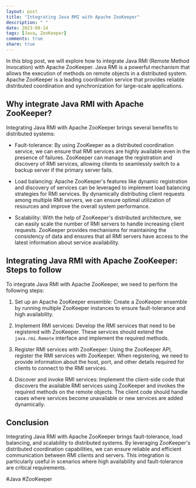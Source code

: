```yaml
---
layout: post
title: "Integrating Java RMI with Apache ZooKeeper"
description: " "
date: 2023-09-14
tags: [Java, ZooKeeper]
comments: true
share: true
---
```


In this blog post, we will explore how to integrate Java RMI (Remote Method Invocation) with Apache ZooKeeper. Java RMI is a powerful mechanism that allows the execution of methods on remote objects in a distributed system. Apache ZooKeeper is a leading coordination service that provides reliable distributed coordination and synchronization for large-scale applications.

## Why integrate Java RMI with Apache ZooKeeper?

Integrating Java RMI with Apache ZooKeeper brings several benefits to distributed systems:

* Fault-tolerance: By using ZooKeeper as a distributed coordination service, we can ensure that RMI services are highly available even in the presence of failures. ZooKeeper can manage the registration and discovery of RMI services, allowing clients to seamlessly switch to a backup server if the primary server fails.

* Load balancing: Apache ZooKeeper's features like dynamic registration and discovery of services can be leveraged to implement load balancing strategies for RMI services. By dynamically distributing client requests among multiple RMI servers, we can ensure optimal utilization of resources and improve the overall system performance.

* Scalability: With the help of ZooKeeper's distributed architecture, we can easily scale the number of RMI servers to handle increasing client requests. ZooKeeper provides mechanisms for maintaining the consistency of data and ensures that all RMI servers have access to the latest information about service availability.

## Integrating Java RMI with Apache ZooKeeper: Steps to follow

To integrate Java RMI with Apache ZooKeeper, we need to perform the following steps:

1. Set up an Apache ZooKeeper ensemble: Create a ZooKeeper ensemble by running multiple ZooKeeper instances to ensure fault-tolerance and high availability.

2. Implement RMI services: Develop the RMI services that need to be registered with ZooKeeper. These services should extend the `java.rmi.Remote` interface and implement the required methods.

3. Register RMI services with ZooKeeper: Using the ZooKeeper API, register the RMI services with ZooKeeper. When registering, we need to provide information about the host, port, and other details required for clients to connect to the RMI services.

4. Discover and invoke RMI services: Implement the client-side code that discovers the available RMI services using ZooKeeper and invokes the required methods on the remote objects. The client code should handle cases where services become unavailable or new services are added dynamically.

## Conclusion

Integrating Java RMI with Apache ZooKeeper brings fault-tolerance, load balancing, and scalability to distributed systems. By leveraging ZooKeeper's distributed coordination capabilities, we can ensure reliable and efficient communication between RMI clients and servers. This integration is particularly useful in scenarios where high availability and fault-tolerance are critical requirements.

#Java #ZooKeeper
